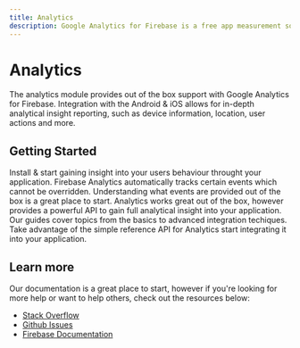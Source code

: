 ```yaml
---
title: Analytics
description: Google Analytics for Firebase is a free app measurement solution that provides insight on app usage and user engagement.
---
```


# Analytics

The analytics module provides out of the box support with Google Analytics for Firebase. 
Integration with the Android & iOS allows for in-depth analytical insight reporting, such as
device information, location, user actions and more.

<Youtube id="8iZpH7O6zXo" />

## Getting Started

<Grid>
	<Block
		icon="multiline_chart"
		color="#2196f3"
		title="Quick Start"
		to="/quick-start"
	>
    Install & start gaining insight into your users behaviour throught your application.
	</Block>
	<Block
		icon="block"
		color="#f44336"
		title="Reserved Events"
		to="/reserved-events"
	>
    Firebase Analytics automatically tracks certain events which cannot be overridden. Understanding 
    what events are provided out of the box is a great place to start.
	</Block>
	<Block
		icon="school"
		color="#4CAF50"
		title="Guides"
		version={false}
		to="/guides?tags=analytics"
	>
    Analytics works great out of the box, however provides a powerful API to gain full analytical insight into 
    your application. Our guides cover topics from the basics to advanced integration techiques.
	</Block>
  <Block
		icon="layers"
		color="#03A9F4"
		title="Reference"
		to="/reference"
	>
    Take advantage of the simple reference API for Analytics start integrating it into your application.
	</Block>
</Grid>

## Learn more

Our documentation is a great place to start, however if you're looking for more help or want to help others, 
check out the resources below:

- [Stack Overflow](https://stackoverflow.com/questions/tagged/react-native-firebase-analytics)
- [Github Issues](https://github.com/invertase/react-native-firebase/issues?utf8=%E2%9C%93&q=is%3Aissue+label%3Aanalytics+)
- [Firebase Documentation](https://firebase.google.com/docs/analytics?utm_source=invertase&utm_medium=react-native-firebase&utm_campaign=analytics)

